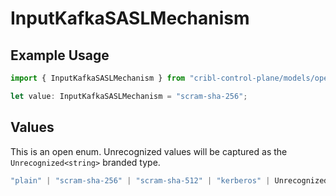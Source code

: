 # InputKafkaSASLMechanism

## Example Usage

```typescript
import { InputKafkaSASLMechanism } from "cribl-control-plane/models/operations";

let value: InputKafkaSASLMechanism = "scram-sha-256";
```

## Values

This is an open enum. Unrecognized values will be captured as the `Unrecognized<string>` branded type.

```typescript
"plain" | "scram-sha-256" | "scram-sha-512" | "kerberos" | Unrecognized<string>
```
